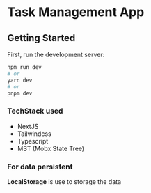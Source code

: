 # Task Management App

## Getting Started

First, run the development server:

```bash
npm run dev
# or
yarn dev
# or
pnpm dev
```

### TechStack used

- NextJS
- Tailwindcss
- Typescript
- MST (Mobx State Tree)

### For data persistent

**LocalStorage** is use to storage the data
